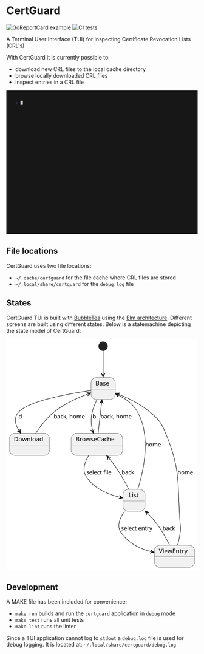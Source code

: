 # CertGuard

[![GoReportCard example](https://goreportcard.com/badge/github.com/pimg/certguard)](https://goreportcard.com/report/github.com/pimg/certguard) ![CI tests](https://github.com/pimg/certguard/actions/workflows/build.yml/badge.svg)

A Terminal User Interface (TUI) for inspecting Certificate Revocation Lists (CRL's)

With CertGuard it is currently possible to:
- download new CRL files to the local cache directory
- browse locally downloaded CRL files
- inspect entries in a CRL file

![demo](demo.gif)

## File locations
CertGuard uses two file locations:
- `~/.cache/certguard` for the file cache where CRL files are stored 
- `~/.local/share/certguard` for the `debug.log` file

## States
CertGuard TUI is built with [BubbleTea](https://github.com/charmbracelet/bubbletea/tree/master) using the [Elm architecture](https://guide.elm-lang.org/architecture/).
Different screens are built using different states. Below is a statemachine depicting the state model of CertGuard:

![states](states.svg)

## Development
A MAKE file has been included for convenience:
- `make run` builds and run the `certguard` application in `debug` mode
- `make test` runs all unit tests
- `make lint` runs the linter 

Since a TUI application cannot log to `stdout` a `debug.log` file is used for debug logging. It is located at: `~/.local/share/certguard/debug.log`
